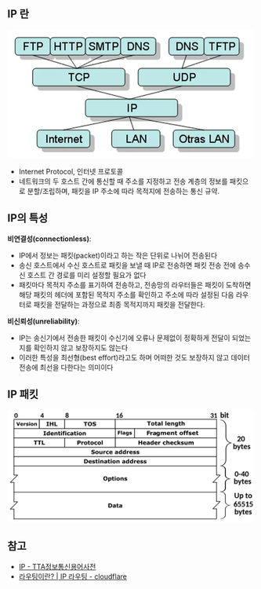 ## IP 란
![Protocolos-de-redes-informaticas](./images/Protocolos-de-redes-informaticas.webp)

- Internet Protocol, 인터넷 프로토콜
- 네트워크의 두 호스트 간에 통신할 때 주소를 지정하고 전송 계층의 정보를 패킷으로 분할/조립하며, 패킷을 IP 주소에 따라 목적지에 전송하는 통신 규약.

## IP의 특성
**비연결성(connectionless)**:
- IP에서 정보는 패킷(packet)이라고 하는 작은 단위로 나뉘어 전송된다
- 송신 호스트에서 수신 호스트로 패킷을 보낼 때 IP로 전송하면 패킷 전송 전에 송수신 호스트 간 경로를 미리 설정할 필요가 없다
- 패킷마다 목적지 주소를 표기하여 전송하고, 전송망의 라우터들은 패킷이 도착하면 해당 패킷의 헤더에 포함된 목적지 주소를 확인하고 주소에 따라 설정된 다음 라우터로 패킷을 전달하는 과정으로 최종 목적지까지 패킷을 전달한다.

**비신뢰성(unreliability)**:
- IP는 송신기에서 전송한 패킷이 수신기에 오류나 문제없이 정확하게 전달이 되었는지를 확인하지 않고 보장하지도 않는다
- 이러한 특성을 최선형(best effort)라고도 하며 어떠한 것도 보장하지 않고 데이터 전송에 최선을 다한다는 의미이다

## IP 패킷
![IPv4_Packet-en](./images/IPv4_Packet-en.png)

## 참고
- [IP - TTA정보통신용어사전](https://terms.tta.or.kr/dictionary/dictionaryView.do?subject=%EC%9D%B8%ED%84%B0%EB%84%B7+%ED%94%84%EB%A1%9C%ED%86%A0%EC%BD%9C)
- [라우팅이란? | IP 라우팅 - cloudflare](https://www.cloudflare.com/ko-kr/learning/network-layer/what-is-routing/)